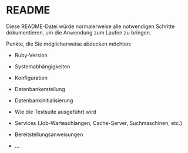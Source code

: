 # README

Diese README-Datei würde normalerweise alle notwendigen Schritte dokumentieren, um die
Anwendung zum Laufen zu bringen.

Punkte, die Sie möglicherweise abdecken möchten:

* Ruby-Version

* Systemabhängigkeiten

* Konfiguration

* Datenbankerstellung

* Datenbankinitialisierung

* Wie die Testsuite ausgeführt wird

* Services (Job-Warteschlangen, Cache-Server, Suchmaschinen, etc.)

* Bereitstellungsanweisungen

* ...